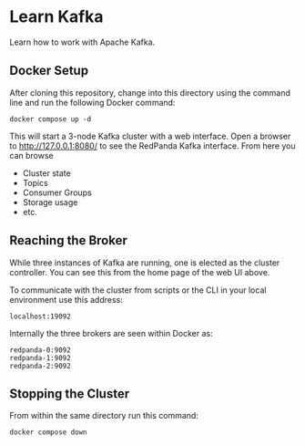 # Learn Kafka

Learn how to work with Apache Kafka.

## Docker Setup

After cloning this repository, change into this directory using the command line and run the following Docker command:

```
docker compose up -d
```
This will start a 3-node Kafka cluster with a web interface. Open a browser to http://127.0.0.1:8080/ to see the RedPanda Kafka interface. From here you can browse

- Cluster state
- Topics
- Consumer Groups
- Storage usage
- etc.

## Reaching the Broker

While three instances of Kafka are running, one is elected as the cluster controller. You can see this from the home page of the web UI above. 

To communicate with the cluster from scripts or the CLI in your local environment use this address:

```
localhost:19092
```

Internally the three brokers are seen within Docker as:
```
redpanda-0:9092
redpanda-1:9092
redpanda-2:9092
```

## Stopping the Cluster

From within the same directory run this command:

```
docker compose down
```

